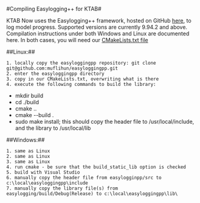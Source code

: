 #Compiling Easylogging++ for KTAB#

KTAB Now uses the Easylogging++ framework, hosted on GitHub [here](https://github.com/muflihun/easyloggingpp), to log model progress.  Supported versions are currently 9.94.2 and above.  Compilation instructions under both Windows and Linux are documented here.  In both cases, you will need our [CMakeLists.txt file](.\CMakeLists.tdt)

##Linux:##

	1. locally copy the easyloggingpp repository: git clone git@github.com:muflihun/easyloggingpp.git
	2. enter the easyloggingpp directory
	3. copy in our CMakeLists.txt, overwriting what is there
	4. execute the following commands to build the library:
- mkdir build
-  cd ./build
- cmake ..
- cmake --build .
- sudo make install; this should copy the header file to /usr/local/include, and the library to /usr/local/lib


##Windows:##

	1. same as Linux
	2. same as Linux
	3. same as Linux
	4. run cmake - be sure that the build_static_lib option is checked
	5. build with Visual Studio
	6. manually copy the header file from easylogginpp/src to c:\local\easyloggingpp\include
	7. manually copy the library file(s) from easylogging/build/Debug(Release) to c:\local\easyloggingpp\lib\

